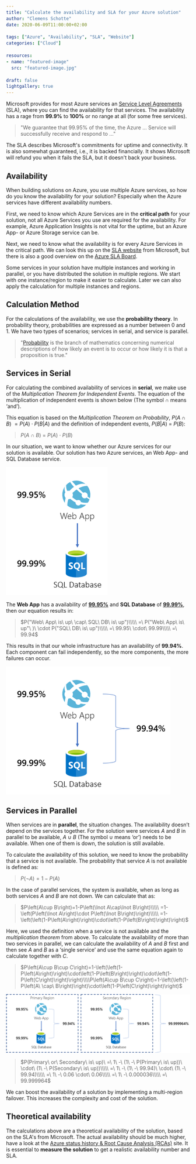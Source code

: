 ```yaml
---
title: "Calculate the availability and SLA for your Azure solution"
author: "Clemens Schotte"
date: 2020-06-09T11:00:00+02:00

tags: ["Azure", "Availability", "SLA", "Website"]
categories: ["Cloud"]

resources:
- name: "featured-image"
  src: "featured-image.jpg"

draft: false
lightgallery: true
---
```


Microsoft provides for most Azure services an [Service Level Agreements](https://azure.microsoft.com/en-us/support/legal/sla/) (SLA), where you can find the availability for that services. The availability has a rage from **99.9%** to **100%** or no range at all (for some free services).

> "We guarantee that 99.95% of the time, the Azure ... Service will successfully receive and respond to ..."

The SLA describes Microsoft's commitments for uptime and connectivity. It is also somewhat guaranteed, i.e., it is backed financially. It shows Microsoft will refund you when it fails the SLA, but it doesn't back your business.

## Availability

When building solutions on Azure, you use multiple Azure services, so how do you know the availability for your solution? Especially when the Azure services have different availability numbers.

First, we need to know which Azure Services are in the **critical path** for your solution, not all Azure Services you use are required for the availability. For example, Azure Application Insights is not vital for the uptime, but an Azure App- or Azure Storage service can be.

Next, we need to know what the availability is for every Azure Services in the critical path. We can look this up on the [SLA website](https://azure.microsoft.com/en-us/support/legal/sla/) from Microsoft, but there is also a good overview on the [Azure SLA Board](https://azurecharts.com/sla).

Some services in your solution have multiple instances and working in parallel, or you have distributed the solution in multiple regions. We start with one instance/region to make it easier to calculate. Later we can also apply the calculation for multiple instances and regions.

## Calculation Method

For the calculations of the availability, we use the **probability theory**. In probability theory, probabilities are expressed as a number between 0 and 1. We have two types of scenarios; services in serial, and service is parallel.

> "[Probability](https://en.wikipedia.org/wiki/Probability) is the branch of mathematics concerning numerical descriptions of how likely an event is to occur or how likely it is that a proposition is true."

## Services in Serial

For calculating the combined availability of services in **serial**, we make use of the *Multiplication Theorem for Independent Events*. The equation of the multiplication of independent events is shown below (The symbol $\cap$ means ‘and’).

This equation is based on the *Multiplication Theorem on Probability*, $P\left(A\cap B\right)\ =P\left(A\right)\cdot P\left(B\middle| A\right)$ and the definition of independent events, $P(B|A)\ =\ P(B)$:

> $P(A\ \cap\ B)\ =\ P(A)\ \cdot\ P(B)$

In our situation, we want to know whether our Azure services for our solution is available. Our solution has two Azure services, an Web App- and SQL Database service.

![A and B](AandB.png)

The **Web App** has a availability of [**99.95%**](https://azure.microsoft.com/en-us/support/legal/sla/app-service/) and **SQL Database** of [**99.99%**](https://azure.microsoft.com/en-us/support/legal/sla/sql-database/), then our equation results in:

> $P("Web\ App\ is\ up\ \cap\ SQL\ DB\ is\ up")\\\\\ =\ P("Web\ App\ is\ up"\ )\ \cdot P("SQL\ DB\ is\ up")\\\\\ =\ 99.95\ \cdot\ 99.99\\\\\ =\ 99.94$

This results in that our whole infrastructure has an availability of **99.94%**. Each component can fail independently, so the more components, the more failures can occur.

![Result of A and B](AandBresult.png)

## Services in Parallel

When services are in **parallel**, the situation changes. The availability doesn’t depend on the services together. For the solution were services $A$ and $B$ in parallel to be available, $A\ \cup\ B$ (The symbol $\cup$ means ‘or’) needs to be available. When one of them is down, the solution is still available.

To calculate the availability of this solution, we need to know the probability that a service is not available. The probability that service $A$ is not available is defined as:

> $P\left(\lnot A\right)=1-P\left(A\right)$

In the case of parallel services, the system is available, when as long as both services $A$ and $B$ are not down. We can calculate that as:

> $P\left(A\cup B\right)=1-P\left(\lnot A\cap\lnot B\right)\\\\\ =1-\left(P\left(\lnot A\right)\cdot P\left(\lnot B\right)\right)\\\\\ =1-\left(\left(1-P\left(A\right)\right)\cdot\left(1-P\left(B\right)\right)\right)$

Here, we used the definition when a service is not available and the *multiplication theorem* from above. To calculate the availability of more than two services in parallel, we can calculate the availability of $A$ and $B$ first and then see $A$ and $B$ as a ‘single service’ and use the same equation again to calculate together with $C$.

> $P\left(A\cup B\cup C\right)=1-\left(\left(1-P\left(A\right)\right)\cdot\left(1-P\left(B\right)\right)\cdot\left(1-P\left(C\right)\right)\right)\\\\P\left(A\cup B\cup C\right)=1-\left(\left(1-P\left(A\ \cap\ B\right)\right)\cdot\left(1-P\left(C\right)\right)\right)$

![Multiple regions](multiple_regions.png)

> $P(Primary\ or\ Secondary\ is\ up)\ =\ 1\ -\ (1\ -\ P(Primary\ is\ up))\ \cdot\ (1\ -\ P(Secondary\ is\ up))\\\\\ =\ 1\ -\ (1\ -\ 99.94)\ \cdot\ (1\ -\ 99.94)\\\\\ =\ 1\ -\ 0.06 \cdot\ 0.06\\\\\ =\ 1\ -\ 0.000036\\\\\ =\ 99.999964$

We can boost the availability of a solution by implementing a multi-region failover. This increases the complexity and cost of the solution.

## Theoretical availability

The calculations above are a theoretical availability of the solution, based on the SLA's from Microsoft. The actual availability should be much higher, have a look at the [Azure status history & Root Cause Analysis (RCAs)](https://status.azure.com/en-us/status/history/) site. It is essential to **measure the solution** to get a realistic availability number and SLA.